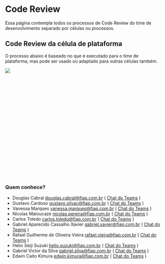 # Code Review 

Essa página contempla todos os processos de Code Review do time de desenvolvimento
separado por células ou processos.

## Code Review da célula de plataforma

O processo abaixo é baseado no que é executado para o time de plataforma, mas pode ser usado
ou adaptado para outras células também.

<div style="height: 350px; overflow-x:scroll;">
  <img src="../code-review.svg" style="max-width: initial;">
</div>


### Quem conhece?
- Douglas Cabral <douglas.cabral@fiap.com.br>
  ( [Chat do Teams](https://teams.microsoft.com/l/chat/0/?users=douglas.cabral@fiap.com.br) )
- Gustavo Cardoso <gustavo.silvac@fiap.com.br> 
  ( [Chat do Teams](https://teams.microsoft.com/l/chat/0/?users=gustavo.silvac@fiap.com.br) )
- Vanessa Marques <vanessa.marques@fiap.com.br> 
  ( [Chat do Teams](https://teams.microsoft.com/l/chat/0/?users=vanessa.marques@fiap.com.br) )
- Nícolas Maloucaze <nicolas.pereira@fiap.com.br> 
  ( [Chat do Teams](https://teams.microsoft.com/l/chat/0/?users=nicolas.pereira@fiap.com.br) )
- Carlos Toledo <carlos.toledo@fiap.com.br>
  ( [Chat do Teams](https://teams.microsoft.com/l/chat/0/?users=carlos.toledo@fiap.com.br) )
- Gabriel Aparecido Cassalho Xavier <gabriel.xavier@fiap.com.br>
  ( [Chat do Teams](https://teams.microsoft.com/l/chat/0/?users=gabriel.xavier@fiap.com.br) )
- Rafael Guilherme de Oliveira Vieira <rafael.vieira@fiap.com.br>
  ( [Chat do Teams](https://teams.microsoft.com/l/chat/0/?users=rafael.vieira@fiap.com.br) )
- Helio Seiji Suzuki <helio.suzuki@fiap.com.br>
  ( [Chat do Teams](https://teams.microsoft.com/l/chat/0/?users=helio.suzuki@fiap.com.br) )
- Gabriel Victor da Silva <gabriel.silva@fiap.com.br>
  ( [Chat do Teams](https://teams.microsoft.com/l/chat/0/?users=gabriel.silva@fiap.com.br) )
- Edwin Caito Kimura <edwin.kimura@fiap.com.br>
  ( [Chat do Teams](https://teams.microsoft.com/l/chat/0/?users=edwin.kimura@fiap.com.br) )
